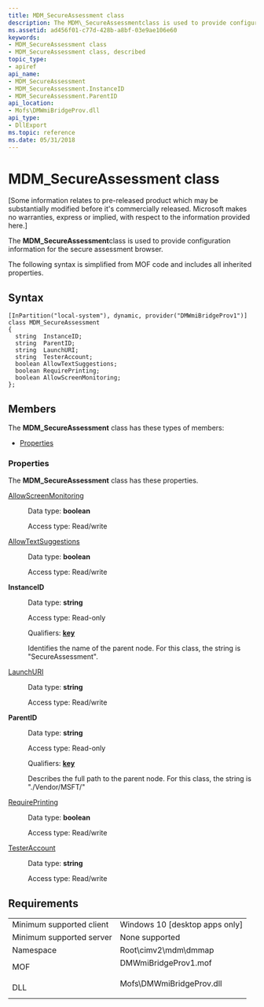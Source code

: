 ```yaml
---
title: MDM_SecureAssessment class
description: The MDM\_SecureAssessmentclass is used to provide configuration information for the secure assessment browser.
ms.assetid: ad456f01-c77d-428b-a8bf-03e9ae106e60
keywords:
- MDM_SecureAssessment class
- MDM_SecureAssessment class, described
topic_type:
- apiref
api_name:
- MDM_SecureAssessment
- MDM_SecureAssessment.InstanceID
- MDM_SecureAssessment.ParentID
api_location:
- Mofs\DMWmiBridgeProv.dll
api_type:
- DllExport
ms.topic: reference
ms.date: 05/31/2018
---
```


# MDM\_SecureAssessment class

\[Some information relates to pre-released product which may be substantially modified before it's commercially released. Microsoft makes no warranties, express or implied, with respect to the information provided here.\]

The **MDM\_SecureAssessment**class is used to provide configuration information for the secure assessment browser.

The following syntax is simplified from MOF code and includes all inherited properties.

## Syntax

``` syntax
[InPartition("local-system"), dynamic, provider("DMWmiBridgeProv1")]
class MDM_SecureAssessment
{
  string  InstanceID;
  string  ParentID;
  string  LaunchURI;
  string  TesterAccount;
  boolean AllowTextSuggestions;
  boolean RequirePrinting;
  boolean AllowScreenMonitoring;
};
```

## Members

The **MDM\_SecureAssessment** class has these types of members:

-   [Properties](#properties)

### Properties

The **MDM\_SecureAssessment** class has these properties.

<dl> <dt>

[AllowScreenMonitoring](https://docs.microsoft.com/windows/client-management/mdm/secureassessment-csp#allowscreenmonitoring)
</dt> <dd> <dl> <dt>

Data type: **boolean**
</dt> <dt>

Access type: Read/write
</dt> </dl>

</dd> <dt>

[AllowTextSuggestions](https://docs.microsoft.com/windows/client-management/mdm/secureassessment-csp#AllowTextSuggestions)
</dt> <dd> <dl> <dt>

Data type: **boolean**
</dt> <dt>

Access type: Read/write
</dt> </dl>

</dd> <dt>

**InstanceID**
</dt> <dd> <dl> <dt>

Data type: **string**
</dt> <dt>

Access type: Read-only
</dt> <dt>

Qualifiers: [**key**](https://docs.microsoft.com/windows/desktop/WmiSdk/key-qualifier)
</dt> </dl>

Identifies the name of the parent node. For this class, the string is "SecureAssessment".

</dd> <dt>

[LaunchURI](https://docs.microsoft.com/windows/client-management/mdm/secureassessment-csp#launchuri)
</dt> <dd> <dl> <dt>

Data type: **string**
</dt> <dt>

Access type: Read/write
</dt> </dl>

</dd> <dt>

**ParentID**
</dt> <dd> <dl> <dt>

Data type: **string**
</dt> <dt>

Access type: Read-only
</dt> <dt>

Qualifiers: [**key**](https://docs.microsoft.com/windows/desktop/WmiSdk/key-qualifier)
</dt> </dl>

Describes the full path to the parent node. For this class, the string is "./Vendor/MSFT/"

</dd> <dt>

[RequirePrinting](https://docs.microsoft.com/windows/client-management/mdm/secureassessment-csp#requireprinting)
</dt> <dd> <dl> <dt>

Data type: **boolean**
</dt> <dt>

Access type: Read/write
</dt> </dl>

</dd> <dt>

[TesterAccount](https://docs.microsoft.com/windows/client-management/mdm/secureassessment-csp#testeraccount)
</dt> <dd> <dl> <dt>

Data type: **string**
</dt> <dt>

Access type: Read/write
</dt> </dl>

</dd> </dl>

## Requirements



|                                     |                                                                                                      |
|-------------------------------------|------------------------------------------------------------------------------------------------------|
| Minimum supported client<br/> | Windows 10 \[desktop apps only\]<br/>                                                          |
| Minimum supported server<br/> | None supported<br/>                                                                            |
| Namespace<br/>                | Root\\cimv2\\mdm\\dmmap<br/>                                                                   |
| MOF<br/>                      | <dl> <dt>DMWmiBridgeProv1.mof</dt> </dl>      |
| DLL<br/>                      | <dl> <dt>Mofs\\DMWmiBridgeProv.dll</dt> </dl> |



 

 





